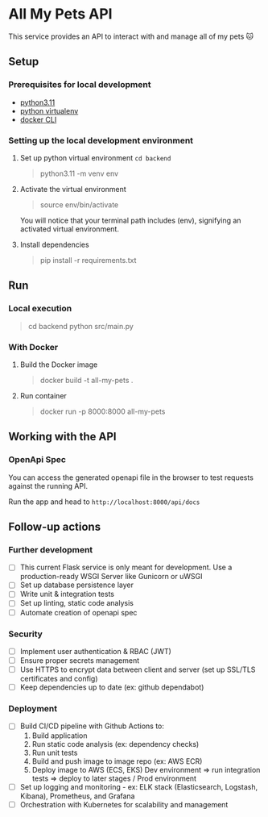 # All My Pets API

This service provides an API to interact with and manage all of my pets 🐱

## Setup

### Prerequisites for local development

- [python3.11](https://www.python.org/downloads/)
- [python virtualenv](https://www.freecodecamp.org/news/how-to-setup-virtual-environments-in-python/)
- [docker CLI](https://docs.docker.com/engine/reference/commandline/cli/)


### Setting up the local development environment

1. Set up python virtual environment `cd backend`

   > python3.11 -m venv env

2. Activate the virtual environment
   > source env/bin/activate

   You will notice that your terminal path includes (env), signifying an activated virtual environment.
   

3. Install dependencies
   > pip install -r requirements.txt


## Run

### Local execution

   > cd backend
     python src/main.py

### With Docker

1. Build the Docker image
   > docker build -t all-my-pets . 

2. Run container
   > docker run -p 8000:8000 all-my-pets



## Working with the API

### OpenApi Spec

You can access the generated openapi file in the browser to test requests against the running API.

Run the app and head to 
`http://localhost:8000/api/docs`



## Follow-up actions

### Further development

- [ ] This current Flask service is only meant for development. Use a production-ready WSGI Server like Gunicorn or uWSGI
- [ ] Set up database persistence layer
- [ ] Write unit & integration tests
- [ ] Set up linting, static code analysis
- [ ] Automate creation of openapi spec

### Security 

- [ ] Implement user authentication & RBAC (JWT)
- [ ] Ensure proper secrets management
- [ ] Use HTTPS to encrypt data between client and server (set up SSL/TLS certificates and config)
- [ ] Keep dependencies up to date (ex: github dependabot)

### Deployment

- [ ] Build CI/CD pipeline with Github Actions to: 
   1. Build application
   2. Run static code analysis (ex: dependency checks)
   3. Run unit tests
   4. Build and push image to image repo (ex: AWS ECR)
   5. Deploy image to AWS (ECS, EKS)
      Dev environment => run integration tests => deploy to later stages / Prod environment
- [ ] Set up logging and monitoring - ex: ELK stack (Elasticsearch, Logstash, Kibana), Prometheus, and Grafana
- [ ] Orchestration with Kubernetes for scalability and management